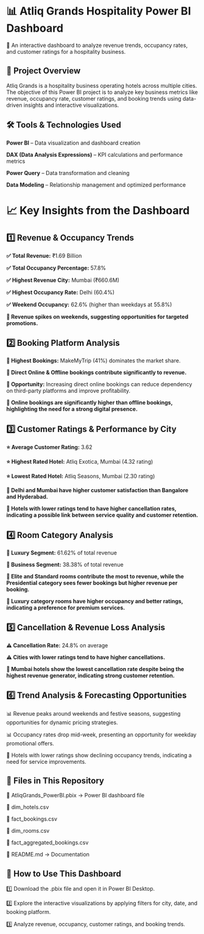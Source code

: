 # 📊 Atliq Grands Hospitality Power BI Dashboard
🚀 An interactive dashboard to analyze revenue trends, occupancy rates, and customer ratings for a hospitality business.


## 📌 Project Overview
Atliq Grands is a hospitality business operating hotels across multiple cities. The objective of this Power BI project is to analyze key business metrics like revenue, occupancy rate, customer ratings, and booking trends using data-driven insights and interactive visualizations.


## 🛠 Tools & Technologies Used
**Power BI** – Data visualization and dashboard creation

**DAX (Data Analysis Expressions)** – KPI calculations and performance metrics

**Power Query** – Data transformation and cleaning

**Data Modeling** – Relationship management and optimized performance

# 📈 Key Insights from the Dashboard

## 1️⃣ Revenue & Occupancy Trends
**✅ Total Revenue:** ₹1.69 Billion

**✅ Total Occupancy Percentage:** 57.8%

**✅ Highest Revenue City:** Mumbai (₹660.6M)

**✅ Highest Occupancy Rate:** Delhi (60.4%)

**✅ Weekend Occupancy:** 62.6% (higher than weekdays at 55.8%)

**📌 Revenue spikes on weekends, suggesting opportunities for targeted promotions.**


## 2️⃣ Booking Platform Analysis

**🔹 Highest Bookings:** MakeMyTrip (41%) dominates the market share.

**🔹 Direct Online & Offline bookings contribute significantly to revenue.**

**🔹 Opportunity:** Increasing direct online bookings can reduce dependency on third-party platforms and improve profitability.

**📌 Online bookings are significantly higher than offline bookings, highlighting the need for a strong digital presence.**


## 3️⃣ Customer Ratings & Performance by City
**⭐ Average Customer Rating:** 3.62

**⭐ Highest Rated Hotel:** Atliq Exotica, Mumbai (4.32 rating)

**⭐ Lowest Rated Hotel:** Atliq Seasons, Mumbai (2.30 rating)

**📌 Delhi and Mumbai have higher customer satisfaction than Bangalore and Hyderabad.**

**📌 Hotels with lower ratings tend to have higher cancellation rates, indicating a possible link between service quality and customer retention.**


## 4️⃣ Room Category Analysis
**🏨 Luxury Segment:** 61.62% of total revenue

**🏨 Business Segment:** 38.38% of total revenue

**📌 Elite and Standard rooms contribute the most to revenue, while the Presidential category sees fewer bookings but higher revenue per booking.**

**📌 Luxury category rooms have higher occupancy and better ratings, indicating a preference for premium services.**


## 5️⃣ Cancellation & Revenue Loss Analysis
**⚠️ Cancellation Rate:** 24.8% on average

**⚠️ Cities with lower ratings tend to have higher cancellations.**

**📌 Mumbai hotels show the lowest cancellation rate despite being the highest revenue generator, indicating strong customer retention.**


## 6️⃣ Trend Analysis & Forecasting Opportunities
📊 Revenue peaks around weekends and festive seasons, suggesting opportunities for dynamic pricing strategies.

📊 Occupancy rates drop mid-week, presenting an opportunity for weekday promotional offers.

📌 Hotels with lower ratings show declining occupancy trends, indicating a need for service improvements.


## 📂 Files in This Repository
📌 AtliqGrands_PowerBI.pbix → Power BI dashboard file

📌 dim_hotels.csv

📌 fact_bookings.csv

📌 dim_rooms.csv

📌 fact_aggregated_bookings.csv

📌 README.md → Documentation


## 🔗 How to Use This Dashboard
1️⃣ Download the .pbix file and open it in Power BI Desktop.

2️⃣ Explore the interactive visualizations by applying filters for city, date, and booking platform.

3️⃣ Analyze revenue, occupancy, customer ratings, and booking trends.

